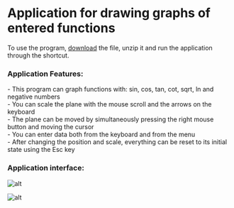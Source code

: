 # Application for drawing graphs of entered functions

To use the program, [download](https://github.com/lilarin/Coursework-Graph-Plotter/raw/main/Graph%20plotter.zip) the file, unzip it and run the application through the shortcut.

<h3>Application Features:</h3>
- This program can graph functions with: sin, cos, tan, cot, sqrt, ln and negative numbers</br>
- You can scale the plane with the mouse scroll and the arrows on the keyboard</br>
- The plane can be moved by simultaneously pressing the right mouse button and moving the cursor</br>
- You can enter data both from the keyboard and from the menu</br>
- After changing the position and scale, everything can be reset to its initial state using the Esc key</br>


<h3>Application interface:</h3>

![alt](https://i.imgur.com/6EwN629.png)

![alt](https://i.imgur.com/ko47VvW.png)
